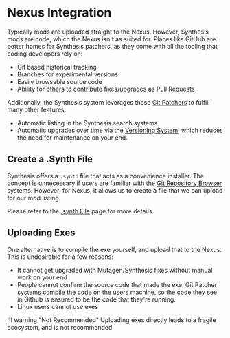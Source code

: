 # Nexus Integration
Typically mods are uploaded straight to the Nexus.  However, Synthesis mods are code, which the Nexus isn't as suited for.  Places like GitHub are better homes for Synthesis patchers, as they come with all the tooling that coding developers rely on:

- Git based historical tracking
- Branches for experimental versions
- Easily browsable source code
- Ability for others to contribute fixes/upgrades as Pull Requests

Additionally, the Synthesis system leverages these [Git Patchers](https://github.com/Mutagen-Modding/Synthesis/wiki/Git-Repository) to fulfill many other features:

- Automatic listing in the Synthesis search systems
- Automatic upgrades over time via the [Versioning System](https://github.com/Mutagen-Modding/Synthesis/wiki/Versioning), which reduces the need for maintenance on your end.

## Create a .Synth File
Synthesis offers a `.synth` file that acts as a convenience installer.   The concept is unnecessary if users are familiar with the [Git Repository Browser](Typical-Usage.md#browse) systems.  However, for Nexus, it allows us to create a file that we can upload for our mod listing.

Please refer to the [.synth File](Synth-File.md) page for more details

## Uploading Exes
One alternative is to compile the exe yourself, and upload that to the Nexus.  This is undesirable for a few reasons:

- It cannot get upgraded with Mutagen/Synthesis fixes without manual work on your end
- People cannot confirm the source code that made the exe.  Git Patcher systems compile the code on the users machine, so the code they see in Github is ensured to be the code that they're running.
- Linux users cannot use exes

!!! warning "Not Recommended"
    Uploading exes directly leads to a fragile ecosystem, and is not recommended